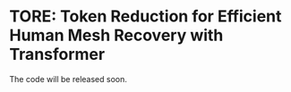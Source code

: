 # TORE: Token Reduction for Efficient Human Mesh Recovery with Transformer

The code will be released soon.
